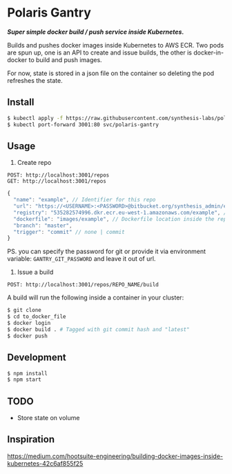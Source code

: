# Polaris Gantry

**_Super simple docker build / push service inside Kubernetes._**

Builds and pushes docker images inside Kubernetes to AWS ECR. Two pods are spun up, one is an API to create and issue builds, the other is docker-in-docker to build and push images.

For now, state is stored in a json file on the container so deleting the pod refreshes the state.

## Install

```sh
$ kubectl apply -f https://raw.githubusercontent.com/synthesis-labs/polaris-gantry/master/polaris-gantry.yaml
$ kubectl port-forward 3001:80 svc/polaris-gantry
```

## Usage

1. Create repo

```
POST: http://localhost:3001/repos
GET: http://localhost:3001/repos
```

```js
{
  "name": "example", // Identifier for this repo
  "url": "https://<USERNAME>:<PASSWORD>@bitbucket.org/synthesis_admin/example.git", // Git repo, include credentials
  "registry": "535282574996.dkr.ecr.eu-west-1.amazonaws.com/example", // Docker registry to use
  "dockerfile": "images/example", // Dockerfile location inside the repo
  "branch": "master",
  "trigger": "commit" // none | commit
}
```

PS. you can specify the password for git or provide it via environment variable: `GANTRY_GIT_PASSWORD` and leave it out of url.

1. Issue a build

```
POST: http://localhost:3001/repos/REPO_NAME/build
```

A build will run the following inside a container in your cluster:

```sh
$ git clone
$ cd to_docker_file
$ docker login
$ docker build . # Tagged with git commit hash and "latest"
$ docker push
```

## Development

```sh
$ npm install
$ npm start
```

## TODO

- Store state on volume

## Inspiration

https://medium.com/hootsuite-engineering/building-docker-images-inside-kubernetes-42c6af855f25